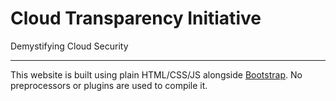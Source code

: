 # Cloud Transparency Initiative
Demystifying Cloud Security

- - -

This website is built using plain HTML/CSS/JS alongside [Bootstrap](http://getbootstrap.com/). No preprocessors or plugins are used to compile it.